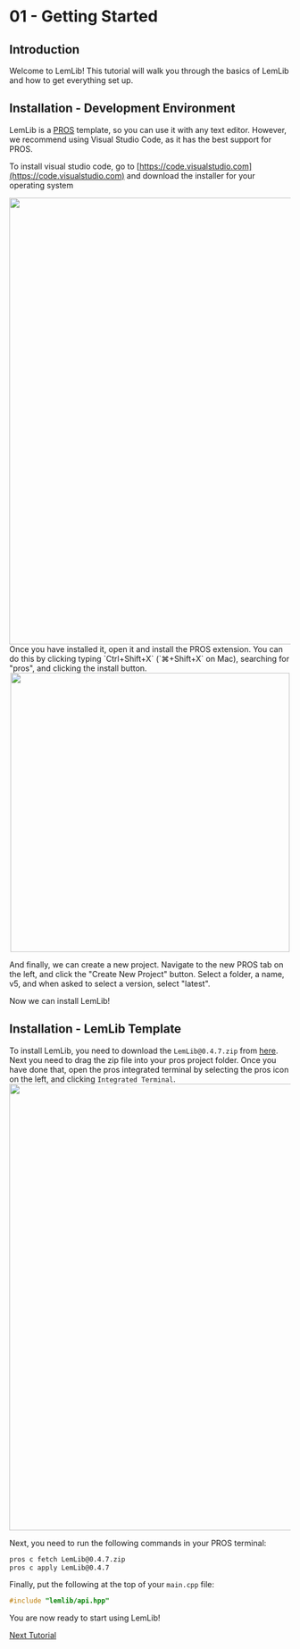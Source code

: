 # 01 - Getting Started

## Introduction

Welcome to LemLib! This tutorial will walk you through the basics of LemLib and how to get everything set up.

## Installation - Development Environment

LemLib is a [PROS](https://pros.cs.purdue.edu) template, so you can use it with any text editor. However, we recommend using Visual Studio Code, as it has the best support for PROS.

To install visual studio code, go to [https://code.visualstudio.com](https://code.visualstudio.com) and download the installer for your operating system

<img src="./assets/1_getting_started/download-visual-studio-code.png"  width="800">

<br>
Once you have installed it, open it and install the PROS extension. You can do this by clicking typing `Ctrl+Shift+X` (`⌘+Shift+X` on Mac), searching for "pros", and clicking the install button.
<br>
<img src="./assets/1_getting_started/install-pros.png" height=500 style="display: block;margin-left: auto;margin-right: auto;">

And finally, we can create a new project. Navigate to the new PROS tab on the left, and click the "Create New Project" button. Select a folder, a name, v5, and when asked to select a version, select "latest".

Now we can install LemLib!
<br>

## Installation - LemLib Template


To install LemLib, you need to download the `LemLib@0.4.7.zip` from [here](https://github.com/LemLib/LemLib/releases/tag/v0.4.7). Next you need to drag the zip file into your pros project folder. Once you have done that, open the pros integrated terminal by selecting the pros icon on the left, and clicking `Integrated Terminal`.
<br>
<img src="./assets/1_getting_started/integrated_terminal.png" height=800 style="display: block;margin-left: auto;margin-right: auto;">


Next, you need to run the following commands in your PROS terminal:

```bash
pros c fetch LemLib@0.4.7.zip
pros c apply LemLib@0.4.7
```

Finally, put the following at the top of your `main.cpp` file:
```cpp
#include "lemlib/api.hpp"
```

You are now ready to start using LemLib!

[Next Tutorial](2_setting_up_the_chassis.md)
